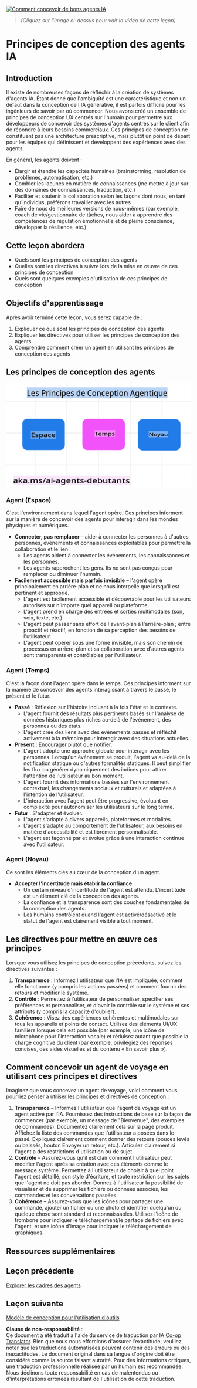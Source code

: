 <!--
CO_OP_TRANSLATOR_METADATA:
{
  "original_hash": "969885aab5f923f67f134ce115fbbcaf",
  "translation_date": "2025-03-28T10:21:07+00:00",
  "source_file": "03-agentic-design-patterns\\README.md",
  "language_code": "fr"
}
-->
[![Comment concevoir de bons agents IA](../../../translated_images/lesson-3-thumbnail.fc00fd0f7e476e3f6dbe06f4c10d1590953810d345283f825e79bede5e97e6d6.fr.png)](https://youtu.be/m9lM8qqoOEA?si=4KimounNKvArQQ0K)

> _(Cliquez sur l'image ci-dessus pour voir la vidéo de cette leçon)_
# Principes de conception des agents IA

## Introduction

Il existe de nombreuses façons de réfléchir à la création de systèmes d'agents IA. Étant donné que l'ambiguïté est une caractéristique et non un défaut dans la conception de l'IA générative, il est parfois difficile pour les ingénieurs de savoir par où commencer. Nous avons créé un ensemble de principes de conception UX centrés sur l'humain pour permettre aux développeurs de concevoir des systèmes d'agents centrés sur le client afin de répondre à leurs besoins commerciaux. Ces principes de conception ne constituent pas une architecture prescriptive, mais plutôt un point de départ pour les équipes qui définissent et développent des expériences avec des agents.

En général, les agents doivent :

- Élargir et étendre les capacités humaines (brainstorming, résolution de problèmes, automatisation, etc.)
- Combler les lacunes en matière de connaissances (me mettre à jour sur des domaines de connaissances, traduction, etc.)
- Faciliter et soutenir la collaboration selon les façons dont nous, en tant qu'individus, préférons travailler avec les autres
- Faire de nous de meilleures versions de nous-mêmes (par exemple, coach de vie/gestionnaire de tâches, nous aider à apprendre des compétences de régulation émotionnelle et de pleine conscience, développer la résilience, etc.)

## Cette leçon abordera

- Quels sont les principes de conception des agents
- Quelles sont les directives à suivre lors de la mise en œuvre de ces principes de conception
- Quels sont quelques exemples d'utilisation de ces principes de conception

## Objectifs d'apprentissage

Après avoir terminé cette leçon, vous serez capable de :

1. Expliquer ce que sont les principes de conception des agents
2. Expliquer les directives pour utiliser les principes de conception des agents
3. Comprendre comment créer un agent en utilisant les principes de conception des agents

## Les principes de conception des agents

![Principes de conception des agents](../../../translated_images/agentic-design-principles.9f32a64bb6e2aa5a1bdffb70111aa724058bc248b1a3dd3c6661344015604cff.fr.png)

### Agent (Espace)

C'est l'environnement dans lequel l'agent opère. Ces principes informent sur la manière de concevoir des agents pour interagir dans les mondes physiques et numériques.

- **Connecter, pas remplacer** – aider à connecter les personnes à d'autres personnes, événements et connaissances exploitables pour permettre la collaboration et le lien.
  - Les agents aident à connecter les événements, les connaissances et les personnes.
  - Les agents rapprochent les gens. Ils ne sont pas conçus pour remplacer ou diminuer l'humain.
- **Facilement accessible mais parfois invisible** – l'agent opère principalement en arrière-plan et ne nous interpelle que lorsqu'il est pertinent et approprié.
  - L'agent est facilement accessible et découvrable pour les utilisateurs autorisés sur n'importe quel appareil ou plateforme.
  - L'agent prend en charge des entrées et sorties multimodales (son, voix, texte, etc.).
  - L'agent peut passer sans effort de l'avant-plan à l'arrière-plan ; entre proactif et réactif, en fonction de sa perception des besoins de l'utilisateur.
  - L'agent peut opérer sous une forme invisible, mais son chemin de processus en arrière-plan et sa collaboration avec d'autres agents sont transparents et contrôlables par l'utilisateur.

### Agent (Temps)

C'est la façon dont l'agent opère dans le temps. Ces principes informent sur la manière de concevoir des agents interagissant à travers le passé, le présent et le futur.

- **Passé** : Réflexion sur l'histoire incluant à la fois l'état et le contexte.
  - L'agent fournit des résultats plus pertinents basés sur l'analyse de données historiques plus riches au-delà de l'événement, des personnes ou des états.
  - L'agent crée des liens avec des événements passés et réfléchit activement à la mémoire pour interagir avec des situations actuelles.
- **Présent** : Encourager plutôt que notifier.
  - L'agent adopte une approche globale pour interagir avec les personnes. Lorsqu'un événement se produit, l'agent va au-delà de la notification statique ou d'autres formalités statiques. Il peut simplifier les flux ou générer dynamiquement des indices pour attirer l'attention de l'utilisateur au bon moment.
  - L'agent fournit des informations basées sur l'environnement contextuel, les changements sociaux et culturels et adaptées à l'intention de l'utilisateur.
  - L'interaction avec l'agent peut être progressive, évoluant en complexité pour autonomiser les utilisateurs sur le long terme.
- **Futur** : S'adapter et évoluer.
  - L'agent s'adapte à divers appareils, plateformes et modalités.
  - L'agent s'adapte au comportement de l'utilisateur, aux besoins en matière d'accessibilité et est librement personnalisable.
  - L'agent est façonné par et évolue grâce à une interaction continue avec l'utilisateur.

### Agent (Noyau)

Ce sont les éléments clés au cœur de la conception d'un agent.

- **Accepter l'incertitude mais établir la confiance**.
  - Un certain niveau d'incertitude de l'agent est attendu. L'incertitude est un élément clé de la conception des agents.
  - La confiance et la transparence sont des couches fondamentales de la conception des agents.
  - Les humains contrôlent quand l'agent est activé/désactivé et le statut de l'agent est clairement visible à tout moment.

## Les directives pour mettre en œuvre ces principes

Lorsque vous utilisez les principes de conception précédents, suivez les directives suivantes :

1. **Transparence** : Informez l'utilisateur que l'IA est impliquée, comment elle fonctionne (y compris les actions passées) et comment fournir des retours et modifier le système.
2. **Contrôle** : Permettez à l'utilisateur de personnaliser, spécifier ses préférences et personnaliser, et d'avoir le contrôle sur le système et ses attributs (y compris la capacité d'oublier).
3. **Cohérence** : Visez des expériences cohérentes et multimodales sur tous les appareils et points de contact. Utilisez des éléments UI/UX familiers lorsque cela est possible (par exemple, une icône de microphone pour l'interaction vocale) et réduisez autant que possible la charge cognitive du client (par exemple, privilégiez des réponses concises, des aides visuelles et du contenu « En savoir plus »).

## Comment concevoir un agent de voyage en utilisant ces principes et directives

Imaginez que vous concevez un agent de voyage, voici comment vous pourriez penser à utiliser les principes et directives de conception :

1. **Transparence** – Informez l'utilisateur que l'agent de voyage est un agent activé par l'IA. Fournissez des instructions de base sur la façon de commencer (par exemple, un message de "Bienvenue", des exemples de commandes). Documentez clairement cela sur la page produit. Affichez la liste des commandes que l'utilisateur a posées dans le passé. Expliquez clairement comment donner des retours (pouces levés ou baissés, bouton Envoyer un retour, etc.). Articulez clairement si l'agent a des restrictions d'utilisation ou de sujet.
2. **Contrôle** – Assurez-vous qu'il est clair comment l'utilisateur peut modifier l'agent après sa création avec des éléments comme le message système. Permettez à l'utilisateur de choisir à quel point l'agent est détaillé, son style d'écriture, et toute restriction sur les sujets que l'agent ne doit pas aborder. Donnez à l'utilisateur la possibilité de visualiser et de supprimer les fichiers ou données associés, les commandes et les conversations passées.
3. **Cohérence** – Assurez-vous que les icônes pour partager une commande, ajouter un fichier ou une photo et identifier quelqu'un ou quelque chose sont standard et reconnaissables. Utilisez l'icône de trombone pour indiquer le téléchargement/le partage de fichiers avec l'agent, et une icône d'image pour indiquer le téléchargement de graphiques.

## Ressources supplémentaires

## Leçon précédente

[Explorer les cadres des agents](../02-explore-agentic-frameworks/README.md)

## Leçon suivante

[Modèle de conception pour l'utilisation d'outils](../04-tool-use/README.md)

**Clause de non-responsabilité** :  
Ce document a été traduit à l'aide du service de traduction par IA [Co-op Translator](https://github.com/Azure/co-op-translator). Bien que nous nous efforcions d'assurer l'exactitude, veuillez noter que les traductions automatisées peuvent contenir des erreurs ou des inexactitudes. Le document original dans sa langue d'origine doit être considéré comme la source faisant autorité. Pour des informations critiques, une traduction professionnelle réalisée par un humain est recommandée. Nous déclinons toute responsabilité en cas de malentendus ou d'interprétations erronées résultant de l'utilisation de cette traduction.